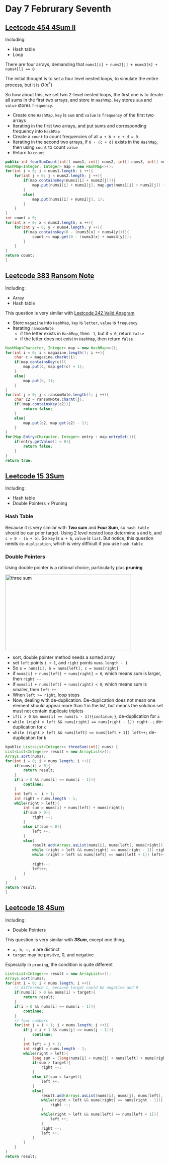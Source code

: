# Day 7 Februrary Seventh

## [Leetcode 454 4Sum II](https://leetcode.com/problems/4sum-ii/description/)

Including:

* Hash table
* Loop

There are four arrays, demanding that `nums1[i] + nums2[j] + nums3[k] + nums4[l] == 0`

The initial thought is to set a four level nested loops, to simulate the entire process, but it is $O(n^4)$

So how about this, we set two 2-level nested loops, the first one is to iterate all sums in the first two arrays, and store in `HashMap`. `key` stores `sum` and `value` stores `frequency`.

* Create one `HashMap`, `key` is `sum` and `value` is `frequency` of the first two arrays
* Iterating in the first two arrays, and put sums and corresponding frequency into `HashMap`
* Create a `count` to count frequencies of all `a + b + c + d = 0`
* Iterating in the second two arrays, if `0 - (c + d)` exists in the `HashMap`, then using `count` to count `value`
* Return to `count`

```java
public int fourSumCount(int[] nums1, int[] nums2, int[] nums3, int[] nums4) {
HashMap<Integer, Integer> map = new HashMap<>();
for(int i = 0; i < nums1.length; i ++){
    for(int j = 0; j < nums2.length; j ++){
        if(map.containsKey(nums1[i] + nums2[j])){
            map.put(nums1[i] + nums2[j], map.get(nums1[i] + nums2[j]) + 1);
        }
        else{
            map.put(nums1[i] + nums2[j], 1);
        }
    }
}
int count = 0;
for(int x = 0; x < nums3.length; x ++){
    for(int y = 0; y < nums4.length; y ++){
        if(map.containsKey(0 - (nums3[x] + nums4[y]))){
            count += map.get(0 - (nums3[x] + nums4[y]));
        }
    }
}
return count;
}
```

## [Leetcode 383 Ransom Note](https://leetcode.com/problems/ransom-note/)

Including:

* Array
* Hash table

This question is very similar with [Leetcode 242 Valid Anagram](https://leetcode.com/problems/valid-anagram/description/)

* Store `magazine` into `HashMap`, `key` is `letter`, `value` is `frequency`
* Iterating `ransomNote`
  * if the letter exists in `HashMap`, then `-1`, but if `< 0`, return `false`
  * if the letter does not exist in `HashMap`, then return `false`

```java
HashMap<Character, Integer> map = new HashMap<>();
for(int i = 0; i < magazine.length(); i ++){
    char c = magazine.charAt(i);
    if(map.containsKey(c)){
        map.put(c, map.get(c) + 1);
    }
    else{
        map.put(c, 1);
    }
}
for(int j = 0; j < ransomNote.length(); j ++){
    char c2 = ransomNote.charAt(j);
    if(!map.containsKey(c2)){
        return false;
    }
    else{
        map.put(c2, map.get(c2) - 1);
    }
}
for(Map.Entry<Character, Integer> entry : map.entrySet()){
    if(entry.getValue() < 0){
        return false;
    }
}
return true;
```

## [Leetcode 15 3Sum](https://leetcode.com/problems/3sum/)

Including:

* Hash table
* Double Pointers + Pruning

### Hash Table

Because it is very similar with **Two sum** and **Four Sum**, so `hash table` should be our prior target. Using 2 level nested loop determine `a` and `b`, and `c = 0 - (a + b)`. So `key` is `a + b`, `value` is `list`. But notice, this question needs `de-duplication`, which is very difficult if you use `hash table`

### Double Pointers

Using double pointer is a rational choice, particularly plus **pruning**

<img src="../picture/February%20Seventh/three%20sum.jpg" width = "400" height = "240" alt="three sum" align=center/>

* sort, double pointer method needs a sorted array
* set `left` points `i + 1`, and `right` points `nums.length - 1`
* So `a = nums[i], b = nums[left], c = nums[right]`
* if `nums[i] + nums[left] + nums[right] > 0`, which means sum is larger, then `right --`
* if `nums[i] + nums[left] + nums[right] < 0`, which means sum is smaller, then `left ++`
* When `left >= right`, loop stops
* Now, dealing with de-duplication. De-duplication does not mean one element should appear more than 1 in the list, but means the solution set must not contain duplicate triplets
* `if(i > 0 && nums[i] == nums[i - 1]){continue;}`, de-duplication for `a`
* `while (right > left && nums[right] == nums[right - 1]) right--;` de-duplication for `c`
* `while (right > left && nums[left] == nums[left + 1]) left++;` de-duplication for `b`

```java
kpublic List<List<Integer>> threeSum(int[] nums) {
List<List<Integer>> result = new ArrayList<>();
Arrays.sort(nums);
for(int i = 0; i < nums.length; i ++){
    if(nums[i] > 0){
        return result;
    }
    if(i > 0 && nums[i] == nums[i - 1]){
        continue;
    }
    int left =  i + 1;
    int right = nums.length - 1;
    while(right > left){
        int sum = nums[i] + nums[left] + nums[right];
        if(sum > 0){
            right --;
        }
        else if(sum < 0){
            left ++;
        }
        else{
            result.add(Arrays.asList(nums[i], nums[left], nums[right]));
            while (right > left && nums[right] == nums[right - 1]) right--;
            while (right > left && nums[left] == nums[left + 1]) left++;
    
            right--; 
            left++;
        }
    }
}
return result;
}
```

## [Leetcode 18 4Sum](https://leetcode.com/problems/4sum/)

Including:

* Double Pointers

This question is very similar with ***3Sum***, except one thing.

* `a, b, c, d` are distinct
* `target` may be positve, 0, and negative

Especially in `pruning`, the condition is quite different

```java
List<List<Integer>> result = new ArrayList<>();
Arrays.sort(nums);
for(int i = 0; i < nums.length; i ++){
    // difference 1, because target could be negative and 0
    if(nums[i] > 0 && nums[i] > target){
        return result;
    }
    if(i > 0 && nums[i] == nums[i - 1]){
        continue;
    }
    // four numbers
    for(int j = i + 1; j < nums.length; j ++){
        if(j > i + 1 && nums[j] == nums[j - 1]){
            continue;
        }
        int left = j + 1;
        int right = nums.length - 1;
        while(right > left){
            long sum = (long)nums[i] + nums[j] + nums[left] + nums[right];
            if(sum > target){
                right --;
            }
            else if(sum < target){
                left ++;
            }
            else{
                result.add(Arrays.asList(nums[i], nums[j], nums[left], nums[right]));
                while(right > left && nums[right] == nums[right - 1]){
                    right --;
                }
                while(right > left && nums[left] == nums[left + 1]){
                    left ++;
                }
                right --;
                left ++;
            }
        }
    }
}
return result;
```
